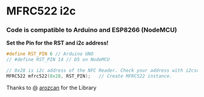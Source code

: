# MFRC522 i2c 
### Code is compatible to Arduino and ESP8266 (NodeMCU)

__Set the Pin for the RST and i2c address!__
```c++
#define RST_PIN 6 // Arduino UNO
// #define RST_PIN 14 // D5 on NodeMCU

// 0x28 is i2c address of the NFC Reader. Check your address with i2cscanner if not match.
MFRC522 mfrc522(0x28, RST_PIN);   // Create MFRC522 instance.
```

Thanks to @ [arozcan](https://github.com/arozcan/MFRC522-I2C-Library) for the Library
